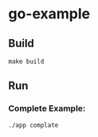 # go-example

## Build

```
make build
```

## Run

### Complete Example:

```shell
./app complate
```
